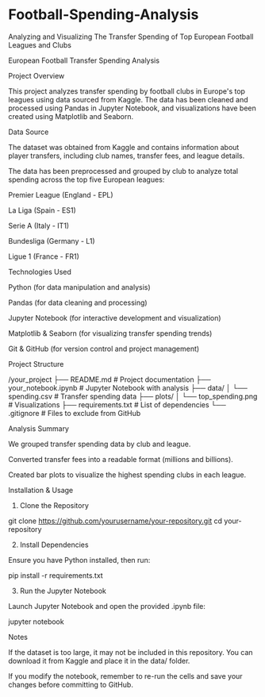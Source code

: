 # Football-Spending-Analysis
Analyzing and Visualizing The Transfer Spending of Top European Football Leagues and Clubs

European Football Transfer Spending Analysis

Project Overview

This project analyzes transfer spending by football clubs in Europe's top leagues using data sourced from Kaggle. The data has been cleaned and processed using Pandas in Jupyter Notebook, and visualizations have been created using Matplotlib and Seaborn.

Data Source

The dataset was obtained from Kaggle and contains information about player transfers, including club names, transfer fees, and league details.

The data has been preprocessed and grouped by club to analyze total spending across the top five European leagues:

Premier League (England - EPL)

La Liga (Spain - ES1)

Serie A (Italy - IT1)

Bundesliga (Germany - L1)

Ligue 1 (France - FR1)

Technologies Used

Python (for data manipulation and analysis)

Pandas (for data cleaning and processing)

Jupyter Notebook (for interactive development and visualization)

Matplotlib & Seaborn (for visualizing transfer spending trends)

Git & GitHub (for version control and project management)

Project Structure

/your_project
├── README.md             # Project documentation
├── your_notebook.ipynb   # Jupyter Notebook with analysis
├── data/
│   └── spending.csv      # Transfer spending data
├── plots/
│   └── top_spending.png  # Visualizations
├── requirements.txt      # List of dependencies
└── .gitignore            # Files to exclude from GitHub

Analysis Summary

We grouped transfer spending data by club and league.

Converted transfer fees into a readable format (millions and billions).

Created bar plots to visualize the highest spending clubs in each league.

Installation & Usage

1. Clone the Repository

git clone https://github.com/yourusername/your-repository.git
cd your-repository

2. Install Dependencies

Ensure you have Python installed, then run:

pip install -r requirements.txt

3. Run the Jupyter Notebook

Launch Jupyter Notebook and open the provided .ipynb file:

jupyter notebook

Notes

If the dataset is too large, it may not be included in this repository. You can download it from Kaggle and place it in the data/ folder.

If you modify the notebook, remember to re-run the cells and save your changes before committing to GitHub.
